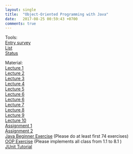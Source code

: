 ```yaml
---
layout: single
title:  "Object-Oriented Programming with Java"
date:   2017-08-25 00:59:43 +0700
comments: true
---
```

Tools:  
[Entry survey][entry_survey]  
[List][list]  
[Status][status]

Material:  
[Lecture 1][lecture1]  
[Lecture 2][lecture2]  
[Lecture 3][lecture3]  
[Lecture 4][lecture4]  
[Lecture 5][lecture5]  
[Lecture 6][lecture6]  
[Lecture 6][lecture6]  
[Lecture 7][lecture7]  
[Lecture 8][lecture8]  
[Lecture 9][lecture9]  
[Lecture 10][lecture10]  
[Assignment 1][assignment1]  
[Assignment 2][assignment2]  
[Java Beginner Exercise][exercise1] (Please do at least first 74 exercises)  
[OOP Exercise][exercise2] (Please implements all class from 1.1 to 8.1 )  
[JUnit Tutorial][junit_tutorial]  

[entry_survey]: https://goo.gl/forms/aIggEhFVbc9Mf3Df2
[list]: https://goo.gl/Rk3BNR
[status]: https://goo.gl/xbQurs
[exercise1]: https://goo.gl/vTV8zM
[exercise2]: https://goo.gl/9NQEHR
[lecture1]: /courses/oopjava/lecture1.pptx
[lecture2]: /courses/oopjava/lecture2.ppt
[lecture3]: /courses/oopjava/lecture3.ppt
[lecture4]: /courses/oopjava/lecture4.ppt 
[lecture5]: /courses/oopjava/lecture5.pptx
[lecture6]: /courses/oopjava/lecture6.pptx
[lecture7]: /courses/oopjava/lecture7.pptx
[lecture8]: /courses/oopjava/lecture8.pptx
[lecture9]: /courses/oopjava/lecture9.zip
[lecture10]: /courses/oopjava/lecture10.ppt
[assignment1]: /courses/oopjava/assignment1.txt
[assignment2]: /courses/oopjava/assignment2.txt
[junit_tutorial]: https://goo.gl/ucNux1
